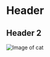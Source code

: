# Header
## Header 2
![Image of cat](https://th.bing.com/th/id/OIP.XmWCtym0T-hmnjVnhWeVRAAAAA?rs=1&pid=ImgDetMain)
